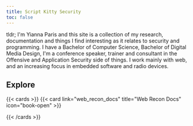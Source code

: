 ```yaml
---
title: Script Kitty Security
toc: false
---
```


tldr; I'm Yianna Paris and this site is a collection of my research, documentation and things I find interesting as it relates to security and programming. I have a Bachelor of Computer Science, Bachelor of Digital Media Design, I'm a conference speaker, trainer and consultant in the Offensive and Application Security side of things. I work mainly with web, and an increasing focus in embedded software and radio devices.

## Explore

{{< cards >}}
  {{< card link="web_recon_docs" title="Web Recon Docs" icon="book-open" >}}
  <!-- {{< card link="about" title="About" icon="user" >}} -->
{{< /cards >}}
